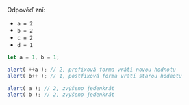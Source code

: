 
Odpověď zní:

- `a = 2`
- `b = 2`
- `c = 2`
- `d = 1`

```js run no-beautify
let a = 1, b = 1;

alert( ++a ); // 2, prefixová forma vrátí novou hodnotu
alert( b++ ); // 1, postfixová forma vrátí starou hodnotu

alert( a ); // 2, zvýšeno jedenkrát
alert( b ); // 2, zvýšeno jedenkrát
```

